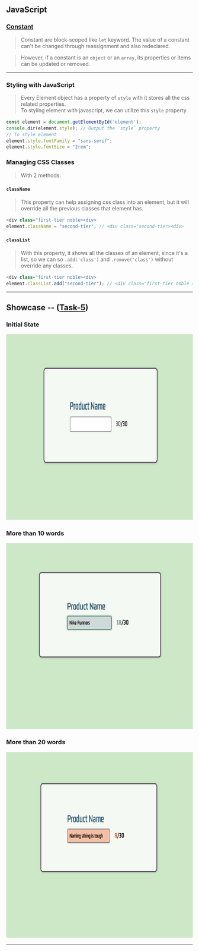 ## JavaScript
### [Constant](https://developer.mozilla.org/en-US/docs/Web/JavaScript/Reference/Statements/const)
> Constant are block-scoped like `let` keyword. The value of a constant can't be changed through reassignment and also redeclared.

> However, if a constant is an `object` or an `array`, its properties or items can be updated or removed.

---

### Styling with JavaScript
> Every Element object has a property of `style` with it stores all the css related properties. <br/>
> To styling element with javascript, we can utilize this `style` property.

```js
const element = document.getElementById('element');
console.dir(element.style); // Output the `style` property
// To style element
element.style.fontFamily = "sans-serif";
element.style.fontSize = "2rem";
```

### Managing CSS Classes
> With 2 methods.
#### `className`
> This property can help assigning css class into an element, but it will override all the previous classes that element has.
```js
<div class="first-tier noble><div>
element.className = "second-tier"; // <div class="second-tier><div> 
```

#### `classList`
> With this property, it shows all the classes of an element, since it's a list, so we can so `.add('class')` and `.remove('class')` without override any classes.
```js
<div class="first-tier noble><div>
element.classList.add("second-tier"); // <div class="first-tier noble second-tier><div> 
```

---
## Showcase -- ([Task-5](/Code_Snippets/Task-5))
### Initial State
<img alt="init-state.png" src="/Code_Snippets/Task-5/showcase/init-state.png" width="800" height="500"/>

### More than 10 words
<img alt="more-than-10-words.png" src="/Code_Snippets/Task-5/showcase/more-than-10-words.png" width="800" height="500"/>

### More than 20 words
<img alt="more-than-20-words.png" src="/Code_Snippets/Task-5/showcase/more-than-20-words.png" width="800" height="500"/>

--- 
